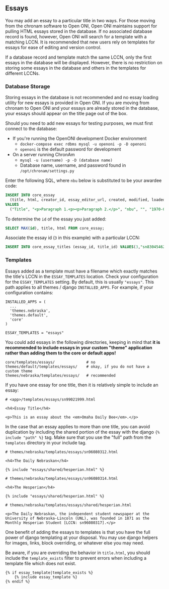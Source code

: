 ## Essays

You may add an essay to a particular title in two ways.  For those moving from the chronam software to Open ONI, Open ONI maintains support for pulling HTML essays stored in the database.  If no associated database record is found, however, Open ONI will search for a template with a matching LCCN.  It is recommended that new users rely on templates for essays for ease of editing and version control.

If a database record and template match the same LCCN, only the first essays in the database will be displayed.  However, there is no restriction on storing some essays in the database and others in the templates for different LCCNs.

### Database Storage

Storing essays in the database is not recommended and no essay loading utility for new essays is provided in Open ONI. If you are moving from chronam to Open ONI and your essays are already stored in the database, your essays should appear on the title page out of the box.

Should you need to add new essays for testing purposes, we must first connect to the database:

- If you're running the OpenONI development Docker environment
    - `docker-compose exec rdbms mysql -u openoni -p -D openoni`
    - `openoni` is the default password for development
- On a server running ChronAm
    - `mysql -u (username) -p -D (database name)`
    - Database name, username, and password found in `/opt/chronam/settings.py`

Enter the following SQL, where `nbu` below is substituted to be your awardee code:

```sql
INSERT INTO core_essay
  (title, html, creator_id, essay_editor_url, created, modified, loaded)
VALUES
  ("Title", "<p>Paragraph 1.<p><p>Paragraph 2.</p>", "nbu", "", "1970-01-01 00:00:01", "1970-01-01 00:00:01", "1970-01-01 00:00:01");
```

To determine the `id` of the essay you just added:
```sql
SELECT MAX(id), title, html FROM core_essay;
```

Associate the essay id (`3` in this example) with a particular LCCN:

```sql
INSERT INTO core_essay_titles (essay_id, title_id) VALUES(3,"sn83045462");
```

### Templates

Essays added as a template must have a filename which exactly matches the title's LCCN in the `ESSAY_TEMPLATES` location.  Check your configuration for the `ESSAY_TEMPLATES` setting.  By default, this is usually `"essays"`.  This path applies to all themes / django `INSTALLED_APPS`.  For example, if your configuration contains:

```
INSTALLED_APPS = (
  ...
  'themes.nebraska',
  'themes.default',
  'core'
)

ESSAY_TEMPLATES = "essays"
```

You could add essays in the following directories, keeping in mind that **it is recommended to include essays in your custom "theme" application rather than adding them to the core or default apps!**

```
core/templates/essays/              # no
themes/default/templates/essays/    # okay, if you do not have a custom theme
themes/nebraska/templates/essays/   # recommended
```

If you have one essay for one title, then it is relatively simple to include an essay:

```
# <app>/templates/essays/sn99021999.html

<h4>Essay Title</h4>

<p>This is an essay about the <em>Omaha Daily Bee</em>.</p>
```

In the case that an essay applies to more than one title, you can avoid duplication by including the shared portion of the essay with the django `{% include "path" %}` tag.  Make sure that you use the "full" path from the `templates` directory in your include tag.

```
# themes/nebraska/templates/essays/sn96080312.html

<h4>The Daily Nebraskan</h4>

{% include "essays/shared/hesperian.html" %}
```

```
# themes/nebraska/templates/essays/sn96080314.html

<h4>The Hesperian</h4>

{% include "essays/shared/hesperian.html" %}
```

```
# themes/nebraska/templates/essays/shared/hesperian.html

<p>The Daily Nebraskan, the independent student newspaper at the University of Nebraska-Lincoln (UNL), was founded in 1871 as the Monthly Hesperian Student [LCCN: sn96080317].</p>
```

One benefit of adding the essays to templates is that you have the full power of django templating at your disposal.  You may use django helpers for images, links, block overriding, or whatever else you may need.

Be aware, if you are overriding the behavior in `title.html`, you should include the `template_exists` filter to prevent errors when including a template file which does not exist.

```
{% if essay_template|template_exists %}
    {% include essay_template %}
{% endif %}
```
